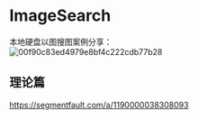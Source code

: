 # ImageSearch
本地硬盘以图搜图案例分享：   
![00f90c83ed4979e8bf4c222cdb77b28](https://user-images.githubusercontent.com/20254980/176827102-a9bc4bd0-3d78-4696-96fc-612cadbcc605.png)

## 理论篇
https://segmentfault.com/a/1190000038308093
